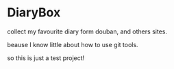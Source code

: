 DiaryBox
========

collect my favourite diary form douban, and others sites.

beause I know little about how to use git tools.

so this is just a test project!

